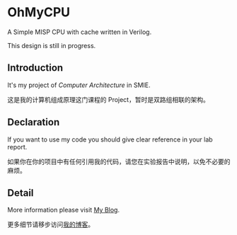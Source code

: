 # OhMyCPU

A Simple MISP CPU with cache written in Verilog.

This design is still in progress.

## Introduction

It's my project of *Computer Architecture* in SMIE.

这是我的计算机组成原理这门课程的 Project，暂时是双路组相联的架构。

## Declaration

If you want to use my code you should give clear reference in your lab report.

如果你在你的项目中有任何引用我的代码，请您在实验报告中说明，以免不必要的麻烦。

## Detail

More information please visit [My Blog](https://dev.terry.pub/technology-diary/verilog/cpu-with-cache/).

更多细节请移步访问[我的博客](https://dev.terry.pub/technology-diary/verilog/cpu-with-cache/)。
